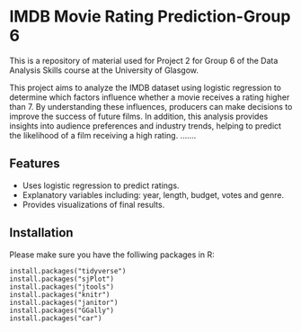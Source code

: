 # IMDB Movie Rating Prediction-Group 6
This is a repository of material used for Project 2 for Group 6 of the Data Analysis Skills course at the University of Glasgow.

This project aims to analyze the IMDB dataset using logistic regression to determine which factors influence whether a movie receives a rating higher than 7.
By understanding these influences, producers can make decisions to improve the success of future films. 
In addition, this analysis provides insights into audience preferences and industry trends, helping to predict the likelihood of a film receiving a high rating.
.......

## Features
- Uses logistic regression to predict ratings.
- Explanatory variables including: year, length, budget, votes and genre.
- Provides visualizations of final results.

## Installation
Please make sure you have the folliwing packages in R: 

```
install.packages("tidyverse")
install.packages("sjPlot")
install.packages("jtools")
install.packages("knitr")
install.packages("janitor")
install.packages("GGally")
install.packages("car")

```

